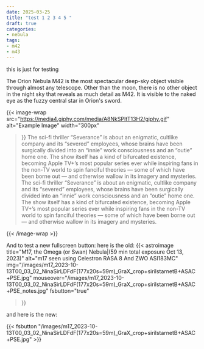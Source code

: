 ```yaml
---
date: 2025-03-25
title: "test 1 2 3 4 5 "
draft: true
categories:
- nebula
tags:
- m42
- m43
---
```


this is just for testing

<!--more-->
The Orion Nebula M42 is the most spectacular deep-sky object visible through almost any telescope.  Other than the moon, there is no other object in the night sky that reveals as much detail as M42.  It is visible to the naked eye as the fuzzy central star in Orion's sword.

{{< image-wrap src="https://media4.giphy.com/media/A8NkSPltT13H2/giphy.gif" alt="Example Image" width="300px"  
>}}
The sci-fi thriller “Severance” is about an enigmatic, cultlike company and its “severed” employees, whose brains have been surgically divided into an “innie” work consciousness and an “outie” home one. The show itself has a kind of bifurcated existence, becoming Apple TV+’s most popular series ever while inspiring fans in the non-TV world to spin fanciful theories — some of which have been borne out — and otherwise wallow in its imagery and mysteries.
The sci-fi thriller “Severance” is about an enigmatic, cultlike company and its “severed” employees, whose brains have been surgically divided into an “innie” work consciousness and an “outie” home one. The show itself has a kind of bifurcated existence, becoming Apple TV+’s most popular series ever while inspiring fans in the non-TV world to spin fanciful theories — some of which have been borne out — and otherwise wallow in its imagery and mysteries.


{{< /image-wrap >}}

And to test a new fullscreen button: here is the old:
{{< astroimage
title="M17, the Omega (or Swan) Nebula|(59 min total exposure Oct 13, 2023)"
   alt="m17 seen using Celestron RASA 8 And ZWO ASI183MC"
   img="/images/m17_2023-10-13T00_03_02_NinaSirLDFdF(177x20s=59m)_GraX_crop+sirilstarnetB+ASAC+PSE.jpg"
   mouseover="/images/m17_2023-10-13T00_03_02_NinaSirLDFdF(177x20s=59m)_GraX_crop+sirilstarnetB+ASAC+PSE_notes.jpg"
   fsbutton="true"
>}}

and here is the new:

{{< fsbutton "/images/m17_2023-10-13T00_03_02_NinaSirLDFdF(177x20s=59m)_GraX_crop+sirilstarnetB+ASAC+PSE.jpg" >}}